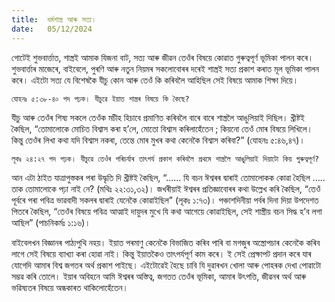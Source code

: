 ```yaml
---
title:  ধৰ্মশাস্ত্ৰ আৰু সত্য।
date:   05/12/2024
---
```


গোটেই শুভবাৰ্ত্তাত, শাস্ত্ৰই আমাক যিজনা বাট, সত্য আৰু জীৱন তেওঁৰ বিষয়ে কোৱাত গুৰুত্বপূৰ্ণ ভূমিকা পালন কৰে। শুভবাৰ্ত্তাৰ মাজেৰে, বাইবেলে, পুৰণি আৰু নতুন নিয়মৰ সকলোবোৰৰ দৰেই শাস্ত্ৰই সত্য প্ৰকাশ কৰাত মূল ভূমিকা পালন কৰে। এইটো সত্য যে বিশেষকৈ যীচু কোন আৰু তেওঁ কি কৰিবলৈ আহিছিল সেই বিষয়ে আমাক শিক্ষা দিয়ে।

`যোহনঃ ৫:৩৮-৪০ পদ পঢ়ক। যীচুৱে ইয়াত শাস্ত্ৰৰ বিষয়ে কি কৈছে?`

যীচু আৰু তেওঁৰ শিষ্য সকলে তেওঁক মচীহ হিচাবে প্ৰমাণিত কৰিবলৈ বাৰে বাৰে শাস্ত্ৰলৈ আঙুলিয়াই দিছিল। খ্ৰীষ্টই কৈছিল, “তোমালোকে মোচিত বিশ্বাস কৰা হ’লে, মোতো বিশ্বাস কৰিলাহেঁতেন ; কিয়নো তেওঁ মোৰ বিষয়ে লিখিলে। কিন্তু তেওঁৰ লিখা কথা যদি বিশ্বাস নকৰা, তেন্তে মোৰ মুখৰ কথা কেনেকৈ বিশ্বাস কৰিবা?” (যোহনঃ ৫:৪৬,৪৭)।

`লূকঃ ২৪:২৭ পদ পঢ়ক। যীচুৱে তেওঁৰ পৰিচৰ্যাৰ তাৎপৰ্য প্ৰকাশ কৰিবলৈ প্ৰথমে শাস্ত্ৰলৈ আঙুলিয়াই দিয়াটো কিয় গুৰুত্বপূৰ্ণ?`

আন এটা ঠাইত যাত্ৰাপুস্তকৰ পৰা উদ্ধৃতি দি খ্ৰীষ্টই কৈছিল, “...... যি বচন ঈশ্বৰৰ দ্বাৰাই তোমালোকক কোৱা হৈছিল ..... তাক তোমালোকে পঢ়া নাই নে? (মথিঃ ২২:৩১,৩২)। জখৰীয়াই ঈশ্বৰৰ প্ৰতিজ্ঞাবোৰৰ কথা উল্লেখ কৰি কৈছিল, “তেওঁ পূৰ্বৰে পৰা পবিত্ৰ ভাৱবাদী সকলৰ দ্বাৰাই যেনেকৈ কোৱাইছিল” (লূকঃ ১:৭৩)। পঞ্চাশদিনীয়া পৰ্বৰ দিনা দিয়া উপদেশত পিতৰে কৈছিল, “তেওঁৰ বিষয়ে পবিত্ৰ আত্মাই দায়ুদৰ মুখে যি কথা আগেয়ে কোৱাইছিল, সেই শাস্ত্ৰীয় বচন সিদ্ধ হ’ব লগা আছিল” (পাচনিকৰ্মঃ ১:১৬)।

বাইবেলখন বিজ্ঞানৰ পাঠ্যপুথি নহয়। ইয়াত পৰমাণু কেনেকৈ বিভাজিত কৰিব পাৰি বা মগজুৰ অস্ত্ৰোপচাৰ কেনেকৈ কৰিব লাগে সেই বিষয়ে ব্যাখ্যা কৰা হোৱা নাই। কিন্তু ইয়াতকৈও তাৎপৰ্যপূৰ্ণ কাম কৰে। ই সেই প্ৰেক্ষাপট প্ৰদান কৰে যাৰ যোগেদি আমাৰ বিশ্ব জগতৰ অৰ্থ প্ৰকাশ পাইছে। এইটোৱেই হৈছে চাবি যি দুৱাৰখন খোলা আৰু পোহৰক দেখা পোৱাটো সম্ভৱ কৰি তোলে। ইয়াৰ অবিহনে আমি ঈশ্বৰৰ অস্তিত্ব, জগতত তেওঁৰ ভূমিকা, আমাৰ উৎপত্তি, জীৱনৰ অৰ্থ আৰু ভৱিষ্যতৰ বিষয়ে অন্ধকাৰত থাকিলোহেঁতেন।